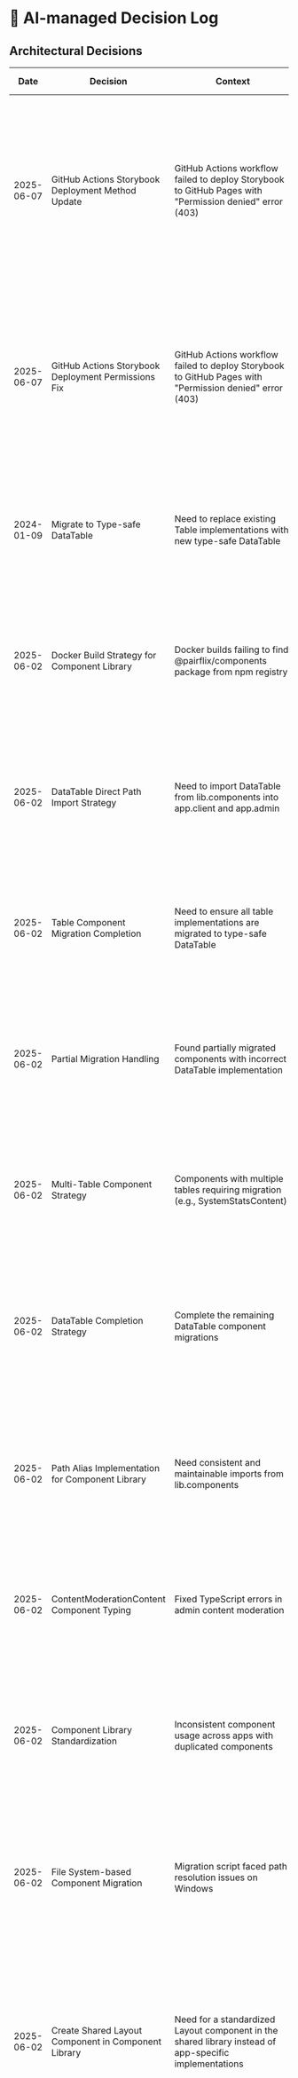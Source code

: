 # 📝 AI-managed Decision Log

## Architectural Decisions

| Date       | Decision                                            | Context                                                                                                       | Options Considered                                                                                                                                                                                                                                                                                             | Selected Option                                                   | Reasoning                                                                                                                                                                                 | Implementation Notes                                                                                                                                                                                                                                              | Future Considerations                                                                                                                                                                                                  | References                                                                                                                 |
| ---------- | --------------------------------------------------- | ------------------------------------------------------------------------------------------------------------- | -------------------------------------------------------------------------------------------------------------------------------------------------------------------------------------------------------------------------------------------------------------------------------------------------------------- | ----------------------------------------------------------------- | ----------------------------------------------------------------------------------------------------------------------------------------------------------------------------------------- | ----------------------------------------------------------------------------------------------------------------------------------------------------------------------------------------------------------------------------------------------------------------- | ---------------------------------------------------------------------------------------------------------------------------------------------------------------------------------------------------------------------- | -------------------------------------------------------------------------------------------------------------------------- |
| 2025-06-07 | GitHub Actions Storybook Deployment Method Update   | GitHub Actions workflow failed to deploy Storybook to GitHub Pages with "Permission denied" error (403)       | 1. Fix repository permissions only - Quick but may not address root cause<br>2. Use Personal Access Token - More secure but complex setup<br>3. Update to official GitHub Pages deployment action - Modern and secure<br>4. Keep peaceiris action with better permissions - Maintains existing approach        | Update to official GitHub Pages deployment method                 | 1. Uses official GitHub-supported deployment actions<br>2. Better security with built-in GITHUB_TOKEN<br>3. More reliable long-term solution<br>4. Follows GitHub's recommended practices | 1. Replaced peaceiris/actions-gh-pages@v4 with official actions/deploy-pages@v4<br>2. Added actions/configure-pages@v4 and actions/upload-pages-artifact@v3<br>3. Added github-pages environment configuration<br>4. Maintained existing permissions structure    | 1. Monitor deployment success and performance<br>2. Consider setting up branch protection rules<br>3. Add deployment status checks to PR workflows<br>4. Evaluate need for deployment previews on PRs                  | 1. GitHub Pages deployment documentation<br>2. GitHub Actions official marketplace<br>3. Security best practices for CI/CD |
| 2025-06-07 | GitHub Actions Storybook Deployment Permissions Fix | GitHub Actions workflow failed to deploy Storybook to GitHub Pages with "Permission denied" error (403)       | 1. Create Personal Access Token - More secure but complex setup<br>2. Enable workflow write permissions globally - Simple but broad permissions<br>3. Add granular permissions to workflow - Secure and specific<br>4. Use different deployment method - Would require workflow rewrite                        | Add granular permissions to workflow YAML                         | 1. Provides minimal necessary permissions for deployment<br>2. Follows security best practices with least privilege<br>3. Maintains use of built-in GITHUB_TOKEN without external secrets | 1. Added permissions block to storybook-deploy.yml workflow<br>2. Granted contents:read, pages:write, id-token:write permissions<br>3. Maintained existing peaceiris/actions-gh-pages@v4 action<br>4. No changes needed to repository settings or secrets         | 1. Monitor for any future permission issues<br>2. Consider setting up branch protection rules for gh-pages<br>3. Add status checks to ensure deployment success before merging                                         | 1. GitHub Actions permissions documentation<br>2. GitHub Pages deployment best practices                                   |
| 2024-01-09 | Migrate to Type-safe DataTable                      | Need to replace existing Table implementations with new type-safe DataTable                                   | 1. Keep separate implementations - Low risk but maintains inconsistency<br>2. Gradual migration - Mixed complexity<br>3. Full migration - Higher initial effort but better maintainability                                                                                                                     | Full migration to type-safe DataTable                             | 1. Improved type safety across all table implementations<br>2. Standardized table interface across apps<br>3. Better maintainability                                                      | 1. Update lib.components export<br>2. Migrate UserTables first<br>3. Update activity and system tables                                                                                                                                                            | 1. Consider adding more advanced features to DataTable<br>2. Monitor performance with large datasets                                                                                                                   | 1. Current Table implementations in app.client and app.admin<br>2. DataTable component in lib.components                   |
| 2025-06-02 | Docker Build Strategy for Component Library         | Docker builds failing to find @pairflix/components package from npm registry                                  | 1. Multi-stage Docker builds - Build components first, then apps<br>2. Shared volumes in Docker Compose - Complex setup<br>3. Npm workspace awareness in Docker - Requires workspace root context                                                                                                              | Multi-stage Docker builds                                         | 1. Clean separation of build stages<br>2. Follows Docker best practices<br>3. Reproducible builds without external registry dependencies                                                  | 1. Created multi-stage Dockerfiles for app.client and app.admin<br>2. First stage builds the component library<br>3. Second stage copies built components and installs app dependencies                                                                           | 1. Consider publishing components to private npm registry<br>2. Evaluate build time impact<br>3. Implement caching strategies for component builds                                                                     | 1. Docker multi-stage builds<br>2. Monorepo dependency management                                                          |
| 2025-06-02 | DataTable Direct Path Import Strategy               | Need to import DataTable from lib.components into app.client and app.admin                                    | 1. Use @pairflix/components package name - Standard but requires package config<br>2. Set up path aliases - Clean imports but needs config<br>3. Use direct relative path imports - Works immediately without config                                                                                           | Direct relative path imports                                      | 1. Immediate solution without config changes<br>2. Works in both apps consistently<br>3. Clear dependency tracking                                                                        | 1. Import DataTable directly from lib.components/src/components/common/Table<br>2. Update UserTable implementations to use type-safe DataTable<br>3. Define columns with proper generic typing                                                                    | 1. Consider setting up proper package aliases<br>2. May need to optimize bundle size<br>3. Monitor TypeScript path resolution issues                                                                                   | 1. TypeScript module resolution<br>2. Direct file imports in monorepo structures                                           |
| 2025-06-02 | Table Component Migration Completion                | Need to ensure all table implementations are migrated to type-safe DataTable                                  | 1. Only migrate UserTable components - Partial implementation<br>2. Migrate all table implementations - Complete solution<br>3. Create hybrid approach with adapter components                                                                                                                                 | Complete migration of all table components                        | 1. Consistent type safety across all tables<br>2. Standardized interface improves maintainability<br>3. Better developer experience                                                       | 1. Updated UserTable in both app.client and app.admin<br>2. Migrated UserManagementContent to use DataTable<br>3. Defined type-safe column configurations for all tables                                                                                          | 1. Consider creating adapters for special table use cases<br>2. Add documentation for DataTable usage<br>3. Develop reusable column definitions                                                                        | 1. Type-safe component patterns<br>2. Consistent UI implementation                                                         |
| 2025-06-02 | Partial Migration Handling                          | Found partially migrated components with incorrect DataTable implementation                                   | 1. Fix issues directly - Quick but incomplete<br>2. Document issues in migration guide - Better for team knowledge<br>3. Create formal fix patterns - Most comprehensive                                                                                                                                       | Document issues and create standardized patterns                  | 1. Ensures consistency across all migrations<br>2. Creates shared knowledge for the team<br>3. Provides clear guidelines for remaining work                                               | 1. Updated migration guide with proper column definitions<br>2. Documented common migration issues<br>3. Created examples of correct type usage for render functions                                                                                              | 1. Consider creating TypeScript utility types for column definitions<br>2. Add automated tests for correct DataTable usage<br>3. Create ESLint rules for DataTable props                                               | 1. TypeScript function parameter types<br>2. React component prop patterns                                                 |
| 2025-06-02 | Multi-Table Component Strategy                      | Components with multiple tables requiring migration (e.g., SystemStatsContent)                                | 1. Define table data types globally - Simple but may cause issues<br>2. Define types inline - Quick but harder to maintain<br>3. Create dedicated types and column definitions - Most maintainable                                                                                                             | Create dedicated types and column definitions                     | 1. Better type safety with specific types<br>2. Improved readability with clear organization<br>3. Easier maintenance with separated concerns                                             | 1. Define dedicated interfaces for each table data structure<br>2. Create separate column definitions<br>3. Implement small DataTable instances with specific props                                                                                               | 1. Consider extracting common column patterns<br>2. Create reusable formatting functions<br>3. Add prop comments for documentation                                                                                     | 1. React component composition<br>2. TypeScript interface segregation                                                      |
| 2025-06-02 | DataTable Completion Strategy                       | Complete the remaining DataTable component migrations                                                         | 1. Complete each component one at a time - Methodical<br>2. Focus only on broken components - Quick fix<br>3. Use common patterns across all components - Systematic                                                                                                                                           | Complete each component with consistent patterns                  | 1. Ensures type safety across all components<br>2. Standardizes approach for all tables<br>3. Improves maintainability                                                                    | 1. Fixed ContentModerationContent import issues<br>2. Implemented proper typed columns in UserActivityContent<br>3. Added action handlers with proper typing in AuditLogContent                                                                                   | 1. Consider creating utility functions for common column rendering<br>2. Extract shared column patterns to reusable definitions<br>3. Add validation tests for DataTable implementation                                | 1. TypeScript generic component patterns<br>2. React component prop typing best practices                                  |
| 2025-06-02 | Path Alias Implementation for Component Library     | Need consistent and maintainable imports from lib.components                                                  | 1. Direct file path imports - Brittle and error-prone<br>2. Package-level path aliases - Clean but needs configuration<br>3. Npm linking - Standard but complex setup                                                                                                                                          | Package-level path aliases via tsconfig and vite                  | 1. Single import source of truth<br>2. Better IDE autocompletion<br>3. Cleaner, more maintainable imports                                                                                 | 1. Updated tsconfig.json with path aliases in both app.client and app.admin<br>2. Updated vite.config.ts in both projects for alias resolution<br>3. Refactored imports to use @lib.components across projects                                                    | 1. Consider publishing lib.components as an actual npm package<br>2. Implement versioning for the component library<br>3. Set up automated dependency updates                                                          | 1. TypeScript path mapping<br>2. Monorepo component sharing patterns                                                       |
| 2025-06-02 | ContentModerationContent Component Typing           | Fixed TypeScript errors in admin content moderation                                                           | 1. Use any types - Quick but unsafe<br>2. Partial type implementation - Mixed safety<br>3. Full TypeScript implementation - Most maintainable                                                                                                                                                                  | Full TypeScript implementation                                    | 1. Complete type safety<br>2. Better maintainability<br>3. Improved developer experience                                                                                                  | 1. Added proper interfaces for ContentItem and ReportItem<br>2. Fixed event handler types<br>3. Added proper typing for styled components                                                                                                                         | 1. Consider extracting common type patterns<br>2. Add unit tests for type coverage<br>3. Create reusable type utilities                                                                                                | 1. TypeScript best practices<br>2. React event handling patterns                                                           |
| 2025-06-02 | Component Library Standardization                   | Inconsistent component usage across apps with duplicated components                                           | 1. Keep separate implementations - Allows app-specific customization<br>2. Use shared components with local overrides - Hybrid approach<br>3. Fully standardize on lib.components - Most consistent                                                                                                            | Fully standardize on lib.components                               | 1. Eliminates code duplication<br>2. Ensures consistent UI across applications<br>3. Centralizes component maintenance                                                                    | 1. Add @pairflix/components dependency to all apps<br>2. Update imports to use the shared library<br>3. Remove duplicated components while keeping app-specific ones                                                                                              | 1. Consider creating documentation for component usage<br>2. Set up versioning strategy for the component library<br>3. Add visual regression testing                                                                  | 1. React component libraries<br>2. Monorepo dependency management                                                          |
| 2025-06-02 | File System-based Component Migration               | Migration script faced path resolution issues on Windows                                                      | 1. Fix path handling in grep-based script - Complex and error-prone<br>2. Use direct file system traversal - More reliable<br>3. Use a third-party codemod tool - More complex setup                                                                                                                           | Direct file system traversal approach                             | 1. Platform independent solution<br>2. More reliable without shell command dependencies<br>3. Better error handling                                                                       | 1. Created migrate-components-fixed.js script<br>2. Used fs.readFileSync for direct file access<br>3. Implemented recursive directory traversal for finding component imports                                                                                     | 1. Consider moving to a proper codemod solution<br>2. Add automated tests for migration scripts<br>3. Create a validation tool to detect duplicated components                                                         | 1. Node.js file system API<br>2. Cross-platform JS development                                                             |
| 2025-06-02 | Create Shared Layout Component in Component Library | Need for a standardized Layout component in the shared library instead of app-specific implementations        | 1. Keep using app-specific Layout components - Maintains app customization but duplicates code<br>2. Move entire app-specific Layout to shared library - Not feasible due to app-specific dependencies<br>3. Create a simplified shared Layout in the library - Clean separation while maintaining flexibility | Create simplified shared Layout component                         | 1. Allows standardized layout patterns across applications<br>2. Maintains separation between shared UI and app logic<br>3. Reduces code duplication                                      | 1. Created basic PageLayout component in lib.components/src/components/layout<br>2. Exported it as Layout from the shared library<br>3. Updated import in WatchlistPage.tsx to use shared component                                                               | 1. Consider expanding shared Layout with customizable regions<br>2. Add theme context integration<br>3. Create variants for different layout patterns                                                                  | 1. Component library best practices<br>2. UI composition patterns                                                          |
| 2025-06-02 | Fix Docker Build for Local Component Dependencies   | Docker builds failing with npm errors when trying to resolve @pairflix/components package                     | 1. Use symlinks in Docker - Can lead to permission issues<br>2. Use npm workspaces - Would require project restructuring<br>3. Use package bypass approach - Remove dependency temporarily during install<br>4. Use local npm registry - More complex setup                                                    | Package bypass approach with multi-stage builds                   | 1. Avoids npm resolution issues entirely<br>2. Works with standard npm<br>3. Preserves original package.json                                                                              | 1. Used grep to create temporary package.json without the local dependency<br>2. Installed only npm registry dependencies<br>3. Manually copied built component files into node_modules<br>4. Restored original package.json                                      | 1. Consider implementing npm workspaces in the future<br>2. Evaluate publishing components to a private registry<br>3. Add caching strategies for faster builds                                                        | 1. Docker multi-stage builds<br>2. npm dependency management<br>3. Monorepo strategies                                     |
| 2025-06-02 | Remove Duplicated UI Components from App Folders    | Duplicated UI components exist in both app.admin/client and lib.components                                    | 1. Keep all duplicated components - No risk but increases maintenance<br>2. Remove app duplicates and import from library - Reduces duplication but requires import updates<br>3. Move all components to apps - Increases duplication                                                                          | Remove duplicates and import from library                         | 1. Reduces code duplication<br>2. Centralizes UI component maintenance<br>3. Promotes consistent UI across applications                                                                   | 1. Updated imports in app files to use @pairflix/components<br>2. Deleted duplicated basic UI components (Button, Card, etc.)<br>3. Kept app-specific components (SessionManager, QueryErrorBoundary, etc.)                                                       | 1. Create migration guide for additional components<br>2. Consider automating duplicate detection<br>3. Implement visual regression tests to ensure UI consistency                                                     | 1. Component library best practices<br>2. Code duplication reduction strategies                                            |
| 2025-06-02 | Global Navigation Bar Implementation in app.client  | Navbar wasn't visible in some pages of app.client due to inconsistent use of Layout components                | 1. Add Header to each page component - Duplicates code<br>2. Use Layout wrapper for each route - Clean but requires route changes<br>3. Add Header directly in App.tsx - Can cause duplicate navbars                                                                                                           | Use consistent local Layout wrapper                               | 1. Ensures consistent navigation<br>2. Follows existing application design pattern<br>3. Avoids duplicate navbars                                                                         | 1. Modified ActivityPage to use local Layout component<br>2. Fixed WatchlistPage to use local Layout instead of simplified @pairflix/components Layout<br>3. Fixed import confusion between local and library Layout components                                   | 1. Consider implementing a more comprehensive layout system<br>2. Create routing structure that ensures layouts are consistently applied<br>3. Rename components to avoid confusion between local and library versions | 1. React component composition<br>2. Application layout patterns<br>3. Component naming conventions                        |
| 2025-06-02 | Admin Authentication Flow Fix                       | Admin app was getting stuck at "Checking authentication..." after login                                       | 1. Use AdminAuthContext - Complete redesign<br>2. Fix useAuth authentication flow - Targeted fix<br>3. Use different authentication pattern - Complete redesign                                                                                                                                                | Fix useAuth authentication flow                                   | 1. Minimizes changes to existing code<br>2. Addresses specific issue directly<br>3. Preserves current authentication pattern                                                              | 1. Enhanced token validation error handling<br>2. Fixed login redirect flow and timing<br>3. Improved error reporting and debugging<br>4. Added proper try-catch blocks in auth flow                                                                              | 1. Consider implementing a more robust auth provider pattern<br>2. Add refresh token functionality<br>3. Improve error state handling in login form                                                                    | 1. React authentication patterns<br>2. JWT authentication best practices                                                   |
| 2025-06-02 | Standardize Admin Authentication Token Key          | Authentication token storage was inconsistent across admin app, causing "No token provided" errors            | 1. Use plain 'token' key - Simple but ambiguous<br>2. Use env variable for key - Configurable but complex<br>3. Use constant 'admin_token' key - Clear purpose and consistent                                                                                                                                  | Use constant ADMIN_TOKEN_KEY                                      | 1. Clear distinction from other tokens<br>2. Consistent across all admin components<br>3. Easy to maintain and update                                                                     | 1. Created ADMIN_TOKEN_KEY constant in api/utils.ts<br>2. Updated all token storage/retrieval to use constant<br>3. Modified login, auth hooks, and API utilities for consistency                                                                                 | 1. Consider implementing token rotation<br>2. Add token validation checks<br>3. Consider encrypting token in localStorage                                                                                              | 1. JWT best practices<br>2. React authentication patterns                                                                  |
| 2025-06-02 | Optimize Admin Settings Loading                     | Settings API calls were triggering before authentication was confirmed, causing unnecessary 401 errors        | 1. Keep current behavior - Simple but causes errors<br>2. Load settings in AdminRoute - Could cause delay<br>3. Modify SettingsProvider to respect auth state - Clean solution                                                                                                                                 | Modify SettingsProvider for auth-aware loading                    | 1. Prevents unnecessary API calls<br>2. Better user experience<br>3. Reduces server load from unauthorized requests                                                                       | 1. Added auth check in SettingsProvider<br>2. Moved initial loading state to false<br>3. Reset settings on deauthentication                                                                                                                                       | 1. Consider caching strategy for settings<br>2. Add error retry logic<br>3. Implement optimistic updates for settings changes                                                                                          | 1. React Context patterns<br>2. Auth-aware data loading                                                                    |
| 2025-06-03 | Component Library Architecture                      | Need to refine and standardize component library for Phase 3                                                  | 1. Feature-based organization - Group by feature area<br>2. Type-based organization - Group by component type<br>3. Combined approach - Type-based with feature subfolders                                                                                                                                     | Type-based organization                                           | 1. Better component discoverability<br>2. Easier to maintain standardization<br>3. Aligns with industry standards                                                                         | 1. Reorganize lib.components/src/components into logical categories<br>2. Create index files for each category<br>3. Update documentation                                                                                                                         | 1. Consider adding Storybook for component documentation<br>2. Implement automated tests for component props<br>3. Add visual regression testing                                                                       | 1. React component library patterns<br>2. Component-driven development                                                     |
| 2025-06-03 | Multi-Stage Docker Build Strategy                   | Docker images need optimization for production deployment                                                     | 1. Single-stage builds - Simple but inefficient<br>2. Multi-stage builds - Efficient but more complex<br>3. Separate build and runtime images - Cleanest but most complex                                                                                                                                      | Multi-stage builds with optimized caching                         | 1. Reduces image size significantly<br>2. Separates build dependencies from runtime<br>3. Improves build performance with caching                                                         | 1. Create separate build stage for dependencies<br>2. Add stage for transpilation<br>3. Final stage with runtime dependencies only<br>4. Configure proper layer caching                                                                                           | 1. Consider implementing build caching in CI/CD<br>2. Evaluate non-root user execution<br>3. Add security scanning for Docker images                                                                                   | 1. Docker documentation<br>2. Multi-stage build patterns<br>3. Production Docker best practices                            |
| 2025-06-03 | Admin Authentication Security Model                 | Admin authentication needs security improvements                                                              | 1. Session-based auth - Traditional but complex with APIs<br>2. JWT with refresh tokens - Modern but needs careful implementation<br>3. OAuth2 flow - Most robust but complex integration                                                                                                                      | JWT with refresh token rotation                                   | 1. Better security than basic JWT<br>2. Stateless authentication with API<br>3. Short-lived access tokens reduce risk                                                                     | 1. Implement refresh token rotation<br>2. Add secure token storage with HTTP-only cookies<br>3. Add proper error handling and session expiry detection<br>4. Implement secure logout flow                                                                         | 1. Consider adding two-factor authentication<br>2. Implement CSRF protection<br>3. Add rate limiting for authentication attempts                                                                                       | 1. JWT security best practices<br>2. OWASP authentication guidelines<br>3. Web security standards                          |
| 2025-06-03 | Layout Component Standardization                    | Need consistent layout approach across applications                                                           | 1. App-specific layouts - Flexible but duplicative<br>2. Fully shared layouts - Consistent but potentially limiting<br>3. Composable layout system - Flexible and reusable                                                                                                                                     | Composable layout system                                          | 1. Promotes reusability while allowing customization<br>2. Standardizes core layout patterns<br>3. Improves developer experience                                                          | 1. Create base layout components in lib.components<br>2. Implement header, footer, and sidebar components<br>3. Allow content area customization<br>4. Document layout composition patterns                                                                       | 1. Consider responsive layout variations<br>2. Add layout switching capabilities<br>3. Create specialized layouts for specific use cases                                                                               | 1. React composition patterns<br>2. Layout system design<br>3. UI component architecture                                   |
| 2025-06-03 | Data-Heavy View Optimization Strategy               | Admin interface has performance issues with large datasets                                                    | 1. Server-side pagination - Reduces data transfer<br>2. Client-side virtualization - Better UX but more complex<br>3. Combined approach - Best of both worlds                                                                                                                                                  | Combined server pagination with client virtualization             | 1. Reduces initial load and memory usage<br>2. Smooth scrolling experience<br>3. Better perceived performance                                                                             | 1. Implement server pagination in backend controllers<br>2. Add react-window for list/table virtualization<br>3. Implement data caching with React Query<br>4. Add loading indicators and error states                                                            | 1. Consider adding search indexing for large datasets<br>2. Implement analytics to identify bottlenecks<br>3. Add background data prefetching                                                                          | 1. React performance optimization<br>2. Data virtualization patterns<br>3. API pagination best practices                   |
| 2025-06-03 | Component Library Distribution Strategy             | Need efficient way to share components between applications                                                   | 1. npm package - Traditional but complex workflow<br>2. Monorepo with workspace - Modern but needs configuration<br>3. Direct imports with aliases - Simple but potential issues                                                                                                                               | Monorepo with TypeScript path aliases                             | 1. No build/publish step needed<br>2. Immediate updates across apps<br>3. Better developer experience                                                                                     | 1. Configure TypeScript path aliases in tsconfig.json<br>2. Update Vite config for alias resolution<br>3. Create consistent import patterns<br>4. Document component usage                                                                                        | 1. Consider publishing as versioned package later<br>2. Implement component versioning strategy<br>3. Add component usage analytics                                                                                    | 1. TypeScript module resolution<br>2. Monorepo component sharing<br>3. Import aliasing strategies                          |
| 2025-06-03 | Remove Unused Component Files After Migration       | Found that FilterGroup and Pagination in app.client are not being used elsewhere in the codebase              | 1. Keep the components for reference - Maintains history but clutters codebase<br>2. Remove the components entirely - Cleans codebase but loses historical reference<br>3. Move to archive directory - Middle ground but adds complexity                                                                       | Remove the components entirely                                    | 1. Components are already migrated to shared library<br>2. No active usages found in codebase<br>3. Version control maintains historical reference if needed                              | 1. Removed FilterGroup.tsx and Pagination.tsx from app.client/src/components/common/<br>2. Verified no imports of these components exist in client app<br>3. Updated component migration documentation to reflect completion                                      | 1. Consider automated detection of duplicated components<br>2. Implement a "soft deprecation" pattern with warnings for future migrations<br>3. Run dead code elimination tools periodically                           | 1. Component migration documentation<br>2. Shared component library implementation                                         |
| 2025-06-03 | Pagination Component Standardization                | Found instance of Pagination with a variant prop that doesn't match component library implementation          | 1. Add variant prop to library component - More flexible but inconsistent<br>2. Use dedicated components - Clearer API but requires import changes<br>3. Create adapter component - Maintains old API but adds complexity                                                                                      | Use dedicated components from component library                   | 1. Maintains consistent component API design<br>2. Better type safety without string literals<br>3. Clearer component purpose                                                             | 1. Updated UserManagementContent.tsx to use CompactPagination instead of Pagination with variant prop<br>2. Removed variant="compact" prop<br>3. Updated import to include CompactPagination                                                                      | 1. Review other Pagination usages for similar issues<br>2. Consider adding detailed JSDoc comments<br>3. Add examples to component migration guide                                                                     | 1. Component library Pagination implementations<br>2. Component standardization guide                                      |
| 2025-06-03 | Enhanced Textarea Component Design                  | Need for a reusable, accessible textarea component with advanced features                                     | 1. Basic textarea with minimal features<br>2. Feature-rich textarea with modular props<br>3. Two separate components for simple/advanced use cases                                                                                                                                                             | Option 3: Two components with shared core logic                   | 1. Provides flexibility for different use cases<br>2. Keeps simple use cases clean<br>3. Follows separation of concerns principle                                                         | 1. Moved to inputs directory<br>2. Added autoGrow, characterCount features<br>3. Enhanced accessibility with ARIA attributes<br>4. Added comprehensive test coverage                                                                                              | 1. Consider adding theming variants<br>2. Add support for markdown/rich text<br>3. Add i18n support                                                                                                                    | WCAG 2.1 guidelines<br>React docs                                                                                          |
| 2025-06-03 | Component Organization Standardization              | Components in lib.components are not consistently organized, with many in a generic "common" directory        | 1. Keep components in flat structure - Simple but not scalable<br>2. Organize by component purpose (data-display, inputs, etc.) - More intuitive<br>3. Organize by feature - Good for app-specific components                                                                                                  | Organize by component purpose with directories for each component | 1. Makes components easier to discover<br>2. Follows UI library best practices<br>3. Separates concerns by component type                                                                 |
| 2025-06-03 | Fix Textarea Component Ref Handling                 | TypeScript error: "Cannot assign to 'current' because it is a read-only property"                             | 1. Use ref callback pattern - Works but complex<br>2. Use useImperativeHandle - Clean React pattern<br>3. Use a ref merging utility - Requires extra code                                                                                                                                                      | Option 2: useImperativeHandle hook                                | 1. Follows React best practices for ref forwarding<br>2. Clear and maintainable solution<br>3. Properly handles the TypeScript readonly constraint                                        | 1. Added useImperativeHandle hook to Textarea component<br>2. Removed direct ref.current assignment<br>3. Updated local ref usage                                                                                                                                 | 1. Consider creating a useForwardedRef utility hook<br>2. Add documentation about ref handling pattern                                                                                                                 | 1. React docs on forwarding refs<br>2. TypeScript readonly property constraints                                            |
| 2025-06-04 | Fix Textarea Component Test Configuration           | TypeScript errors in Textarea.test.tsx due to missing testing libraries and incorrect theme import            | 1. Add testing libraries as dev dependencies<br>2. Mock required imports<br>3. Use type assertion to bypass errors                                                                                                                                                                                             | Comprehensive test configuration setup                            | 1. Ensures complete type-safety in tests<br>2. Follows proper testing practices<br>3. Makes test setup reusable across components                                                         | 1. Installed @testing-library/react and @testing-library/jest-dom<br>2. Created setupTests.ts file<br>3. Added proper Jest configuration<br>4. Fixed theme import errors                                                                                          | 1. Consider adding pre-configured test utilities<br>2. Add documentation for testing components                                                                                                                        | 1. Jest documentation<br>2. Testing Library best practices                                                                 |
| 2025-06-04 | Component Test Strategy                             | Creating test files for shared UI components                                                                  | 1. Test all features individually<br>2. Test only essential features<br>3. Group similar tests together                                                                                                                                                                                                        | Comprehensive approach testing all features                       | 1. Comprehensive testing provides better coverage<br>2. Ensures all component features work as expected                                                                                   | 1. Created test files for Button and Tabs components<br>2. Used React Testing Library best practices<br>3. Implemented proper accessibility testing                                                                                                               | 1. Consider adding visual regression tests<br>2. Add performance tests for complex components                                                                                                                          | React Testing Library documentation<br>Accessibility testing best practices                                                |
| 2025-06-04 | Component Test Coverage Completion                  | Several components in lib.components package were missing test files                                          | 1. Write minimal tests for all components - Quick but limited coverage<br>2. Write comprehensive tests for missing components - Better coverage but more time-consuming<br>3. Focus only on critical components - Prioritizes important functionality                                                          | Option 2: Write comprehensive tests for all missing components    | 1. Ensures complete test coverage across the component library<br>2. Follows established testing patterns in the codebase<br>3. Improves maintainability and reliability                  | 1. Created test files for layout components (Spacer, Container, Section, Flex)<br>2. Added tests for feedback components (Alert, Loading)<br>3. Followed existing test patterns with mocked theme provider<br>4. Added accessibility testing with ARIA attributes | 1. Consider adding test coverage metrics and thresholds<br>2. Add visual regression tests<br>3. Set up automated snapshot tests                                                                                        | 1. React Testing Library documentation<br>2. Jest testing best practices<br>3. Accessibility testing guidelines            |
| 2025-06-05 | Badge Component Testing                             | Need comprehensive test coverage for Badge component to ensure reliability and prevent regressions            | 1. Basic unit tests only - Fast but limited coverage<br>2. Integration tests only - Good coverage but slow<br>3. Comprehensive test suite - Full coverage with multiple test types                                                                                                                             | Comprehensive test suite covering all features                    | 1. Badge component has many variants and complex features<br>2. Need to ensure accessibility compliance<br>3. Critical UI component used throughout applications                          | 1. Created Badge.test.tsx with 62 test cases<br>2. Covers all variants, sizes, features, and edge cases<br>3. Includes StatusBadge component tests<br>4. Uses React Testing Library best practices                                                                | 1. Monitor test performance as component evolves<br>2. Add visual regression tests if needed<br>3. Consider performance testing for animation features                                                                 | React Testing Library docs<br>Testing standards                                                                            |
| 2025-06-05 | Test Utility JSX Handling                           | TypeScript errors in a11y-test-utils.ts due to JSX parsing issues                                             | 1. Keep JSX syntax with additional type imports - Simple but error-prone<br>2. Use React.createElement directly - More verbose but type-safe<br>3. Create custom test renderer - Most control but complex                                                                                                      | Use React.createElement directly                                  | 1. Provides better TypeScript compatibility<br>2. Avoids JSX parsing issues in test files<br>3. Maintains existing functionality without additional dependencies                          | 1. Added JSX import from React<br>2. Replaced JSX syntax with React.createElement in renderWithA11y<br>3. Validated build succeeds after changes                                                                                                                  | 1. Consider creating reusable test utilities for common patterns<br>2. Monitor for any performance impacts<br>3. Add documentation about JSX handling in tests                                                         | 1. React createElement API<br>2. TypeScript JSX configuration                                                              |
| 2025-06-05 | Fix Link Component Test Failures                    | Three failing tests in the Link component test suite causing build errors                                     | 1. Use inline types and assertions - Quick but brittle<br>2. Modify the test environment - Complex but thorough<br>3. Enhance Link component to address test failures - Most maintainable                                                                                                                      | Enhance Link component to address test failures                   | 1. Fixes root cause rather than symptoms<br>2. Improves component quality and accessibility<br>3. Makes tests more reliable and maintainable                                              | 1. Updated React import to directly import createRef<br>2. Added pointer-events CSS property to disabled link styling<br>3. Added keyboard navigation support with onKeyDown handler for Enter/Space keys                                                         | 1. Consider creating standard keyboard navigation utilities<br>2. Add more comprehensive a11y tests<br>3. Create standardized accessibility patterns for interactive components                                        | 1. React accessibility guidelines<br>2. WCAG keyboard navigation requirements<br>3. React Testing Library docs             |
| 2025-06-07 | Install Radix UI Dropdown Menu Dependency           | Module not found error for '@radix-ui/react-dropdown-menu' in lib.components DropdownMenu component           | 1. Use different dropdown library - Would require component rewrite<br>2. Build custom dropdown component - Significant development effort<br>3. Install @radix-ui/react-dropdown-menu - Standard solution for Radix UI components                                                                             | Install @radix-ui/react-dropdown-menu package                     | 1. Radix UI provides accessible, unstyled components<br>2. Consistent with existing @radix-ui/react-tooltip usage<br>3. Industry standard for accessible dropdown menus                   | 1. Added @radix-ui/react-dropdown-menu ^2.1.15 to lib.components dependencies<br>2. Installation completed successfully with 15 additional packages<br>3. Resolved module resolution error in DropdownMenu component                                              | 1. Monitor for security vulnerabilities in Radix UI dependencies<br>2. Consider updating other components to use Radix UI primitives<br>3. Add comprehensive tests for dropdown functionality                          | 1. Radix UI documentation<br>2. React accessibility best practices                                                         |
| 2025-06-07 | DropdownMenu TypeScript Error Resolution            | TypeScript error in DropdownMenuSubContent component due to string literal defaults not matching typed props  | 1. Use type assertions in component props - Clean and type-safe<br>2. Modify component interface to accept strings - Less type-safe<br>3. Use conditional typing with defaults - Complex implementation                                                                                                        | Type assertions for default parameter values                      | 1. Maintains strict typing while fixing immediate error<br>2. Clear intent with explicit type casting<br>3. Follows TypeScript best practices for component props                         | 1. Added type assertions for variant and size defaults in DropdownMenuSubContent<br>2. Changed from string literals to properly typed defaults<br>3. Resolved overload mismatch errors                                                                            | 1. Consider creating utility types for common component props<br>2. Add prop validation at runtime if needed<br>3. Monitor for similar issues in other components                                                      | TypeScript handbook on type assertions<br>Styled-components TypeScript guide                                               |
| 2025-06-07 | Comprehensive DropdownMenu Test Suite Creation      | Enhanced DropdownMenu component needed complete test coverage for all features and accessibility requirements | 1. Basic unit tests only - Quick but insufficient coverage<br>2. Integration tests with user interactions - Good coverage but complex<br>3. Comprehensive test suite covering all aspects - Most thorough and reliable                                                                                         | Comprehensive test suite with 40+ test cases                      | 1. DropdownMenu is a complex component with many features<br>2. Accessibility compliance is critical<br>3. Multiple variants and positioning options need validation                      | 1. Created DropdownMenu.test.tsx with extensive test coverage<br>2. Covered basic functionality, variants, sizes, positioning, keyboard navigation<br>3. Included accessibility tests and real-world scenarios<br>4. Used React Testing Library best practices    | 1. Add visual regression tests for positioning edge cases<br>2. Consider performance testing for large menu content<br>3. Add automated screenshot comparison tests                                                    | React Testing Library documentation<br>WCAG accessibility guidelines<br>Radix UI testing patterns                          |
| 2025-06-07 | Storybook Stories for DropdownMenu Component        | Need comprehensive documentation and examples for the enhanced DropdownMenu component                         | 1. Basic stories showing variants only - Limited documentation value<br>2. Feature-focused stories - Good coverage of capabilities<br>3. Comprehensive stories with real-world examples - Best documentation and developer experience                                                                          | Comprehensive stories with 15 different examples                  | 1. Complex component needs thorough documentation<br>2. Multiple variants and features require demonstration<br>3. Real-world examples help developers understand usage patterns          | 1. Created 15 comprehensive Storybook stories<br>2. Covered all variants, sizes, positioning options<br>3. Included real-world examples like context menus and application menus<br>4. Added detailed documentation with usage guidelines                         | 1. Add interactive controls for all component props<br>2. Consider adding code examples for each story<br>3. Add accessibility testing within Storybook                                                                | Storybook best practices<br>Component documentation standards<br>UI component library patterns                             |
